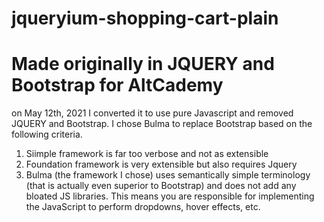 # jqueryium-shopping-cart-plain
# Made originally in JQUERY and Bootstrap for AltCademy

on May 12th, 2021 I converted it to use pure Javascript and removed JQUERY and Bootstrap. I chose Bulma to replace Bootstrap based on the following criteria.

1. Siimple framework is far too verbose and not as extensible
2. Foundation framework is very extensible but also requires Jquery
3. Bulma (the framework I chose) uses semantically simple terminology (that is actually even superior to Bootstrap) and does not add any bloated JS libraries. This means you are responsible for implementing the JavaScript to perform dropdowns, hover effects, etc.
